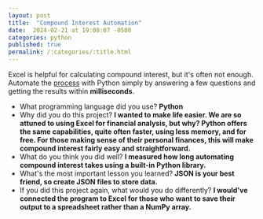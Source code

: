 ```yaml
---
layout: post
title:  "Compound Interest Automation"
date:  2024-02-21 at 19:08:07 -0500
categories: python
published: true
permalink: /:categories/:title.html
---
```


Excel is helpful for calculating compound interest, but it's often not enough. Automate the [process](https://github.com/add0794/compare-compound-interest/tree/main) with Python simply by answering a few questions and getting the results within **milliseconds**.

- What programming language did you use? **Python**
- Why did you do this project? **I wanted to make life easier. We are so attuned to using Excel for financial analysis, but why? Python offers the same capabilities, quite often faster, using less memory, and for free. For those making sense of their personal finances, this will make compound interest fairly easy and straightforward.**
- What do you think you did well? **I measured how long automating compound interest takes using a built-in Python library.**
- What's the most important lesson you learned? **JSON is your best friend, so create JSON files to store data.**
- If you did this project again, what would you do differently? **I would've connected the program to Excel for those who want to save their output to a spreadsheet rather than a NumPy array.** 